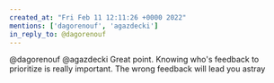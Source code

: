 ```yaml
---
created_at: "Fri Feb 11 12:11:26 +0000 2022"
mentions: ['dagorenouf', 'agazdecki']
in_reply_to: @dagorenouf
---
```


@dagorenouf @agazdecki Great point. Knowing who's feedback to prioritize is really important. The wrong feedback will lead you astray